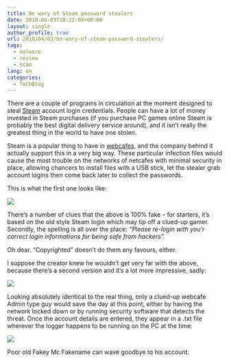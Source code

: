 ```yaml
---
title: Be wary of Steam password stealers
date: 2010-04-03T18:22:00+00:00
layout: single
author_profile: true
url: 2010/04/03/be-wary-of-steam-password-stealers/
tags:
  - malware
  - review
  - scam
lang: en
categories: 
  - TechBlog
---
```

There are a couple of programs in circulation at the moment designed to steal [Steam](http://en.wikipedia.org/wiki/Steam_%28content_delivery%29) account login credentials. People can have a lot of money invested in Steam purchases (if you purchase PC games online Steam is probably the best digital delivery service around), and it isn’t really the greatest thing in the world to have one stolen.

Steam is a popular thing to have in [webcafes](https://cafe.steampowered.com/), and the company behind it actually support this in a very big way. These particular infection files would cause the most trouble on the networks of netcafes with minimal security in place, allowing chancers to install files with a USB stick, let the stealer grab account logins then come back later to collect the passwords.

This is what the first one looks like:

[![](http://1.bp.blogspot.com/_vaUVXcmC3OI/S7d__PoP4GI/AAAAAAAABdo/UOOFbNONSRo/s320/fkstm1.jpg)](http://1.bp.blogspot.com/_vaUVXcmC3OI/S7d__PoP4GI/AAAAAAAABdo/UOOFbNONSRo/s1600-h/fkstm1.jpg)

There’s a number of clues that the above is 100% fake – for starters, it’s based on the old style Steam login which may tip off a clued-up gamer. Secondly, the spelling is all over the place: _“Please re-login with you’r correct login informations for being safe from hackers”._

Oh dear. “Copyrighted” doesn’t do them any favours, either.

I suppose the creator knew he wouldn’t get very far with the above, because there’s a second version and it’s a lot more impressive, sadly:

[![](http://4.bp.blogspot.com/_vaUVXcmC3OI/S7eAAhmwp3I/AAAAAAAABds/ueAHtttG24I/s320/fkstm2.jpg)](http://4.bp.blogspot.com/_vaUVXcmC3OI/S7eAAhmwp3I/AAAAAAAABds/ueAHtttG24I/s1600-h/fkstm2.jpg)

Looking absolutely identical to the real thing, only a clued-up webcafe Admin type guy would save the day at this point, either by having the network locked down or by running security software that detects the threat. Once the account details are entered, they appear in a .txt file wherever the logger happens to be running on the PC at the time:

[![](http://1.bp.blogspot.com/_vaUVXcmC3OI/S7eABp7II2I/AAAAAAAABdw/HrbdEmAHBRU/s320/fkstm3.jpg)](http://1.bp.blogspot.com/_vaUVXcmC3OI/S7eABp7II2I/AAAAAAAABdw/HrbdEmAHBRU/s1600-h/fkstm3.jpg)

Poor old Fakey Mc Fakename can wave goodbye to his account.